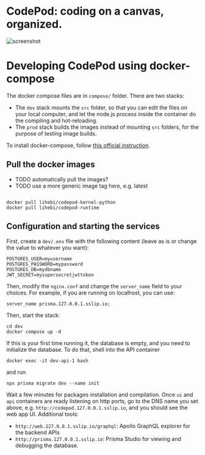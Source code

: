 # CodePod: coding on a canvas, organized.

![screenshot](./screenshot.png)

# Developing CodePod using docker-compose

The docker compose files are in `compose/` folder. There are two stacks:

- The `dev` stack mounts the `src` folder, so that you can edit the files on
  your local computer, and let the node.js process inside the container do the
  compiling and hot-reloading.
- The `prod` stack builds the images instead of mounting `src` folders, for the
  purpose of testing image builds.

To install docker-compose, follow [this official instruction](https://docs.docker.com/compose/install/linux/). 


## Pull the docker images 

- TODO automatically pull the images?
- TODO use a more generic image tag here, e.g. latest

```

docker pull lihebi/codepod-kernel-python
docker pull lihebi/codepod-runtime
```

## Configuration and starting the services

First, create a `dev/.env` file with the following content (leave as is or change the value to
whatever you want):

```
POSTGRES_USER=myusername
POSTGRES_PASSWORD=mypassword
POSTGRES_DB=mydbname
JWT_SECRET=mysupersecretjwttoken
```

Then, modify the `nginx.conf` and change the `server_name` field to your choices.
For example, if you are running on localhost, you can use:

```
server_name prisma.127.0.0.1.sslip.io;
```

Then, start the stack:

```
cd dev
docker compose up -d
```

If this is your first time running it, the database is empty, and you need to
initialize the database. To do that, shell into the API container 

```shell
docker exec -it dev-api-1 bash
```

and run

```
npx prisma migrate dev --name init
```

Wait a few minutes for packages installation and compilation. Once `ui` and
`api` containers are ready listening on http ports, go to the DNS name you set
above, e.g. `http://codepod.127.0.0.1.sslip.io`, and you should see the web app UI.
Additional tools:

- `http://web.127.0.0.1.sslip.io/graphql`: Apollo GraphQL explorer for the backend APIs
- `http://prisma.127.0.0.1.sslip.io`: Prisma Studio for viewing and debugging the database.
